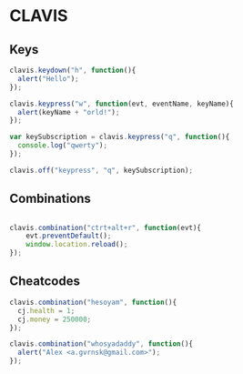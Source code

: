 # CLAVIS

## Keys

```javascript
clavis.keydown("h", function(){
  alert("Hello");
});

clavis.keypress("w", function(evt, eventName, keyName){
  alert(keyName + "orld!");
});

var keySubscription = clavis.keypress("q", function(){
  console.log("qwerty");
});

clavis.off("keypress", "q", keySubscription);

```

## Combinations

```javascript

clavis.combination("ctrt+alt+r", function(evt){
    evt.preventDefault();
    window.location.reload();
});

```

## Cheatcodes

```javascript
clavis.combination("hesoyam", function(){
  cj.health = 1;
  cj.money = 250000;
});

clavis.combination("whosyadaddy", function(){
  alert("Alex <a.gvrnsk@gmail.com>");
});

```

